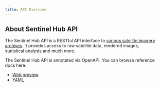 ```yaml
---
title: API Overview
---
```


## About Sentinel Hub API

The Sentinel Hub API is a RESTful API interface to [various satellite
imagery archives](/Data.html). It provides access to raw satellite data,
rendered images, statistical analysis and much more.

The Sentinel Hub API is annotated via OpenAPI. You can browse reference
docs here:

-   [Web preview](https://docs.sentinel-hub.com/api/latest/reference/)
-   [YAML](https://docs.sentinel-hub.com/api/latest/reference/openapi.v1.yaml)
